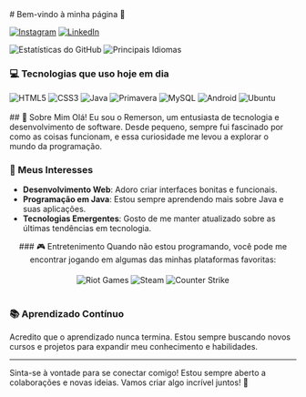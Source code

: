 
<div>
    # Bem-vindo à minha página 👋 
</div>   

[![Instagram](https://img.shields.io/badge/Instagram-E4405F?style=for-the-badge&logo=instagram&logoColor=white)](https://www.instagram.com/remerson_gd9)
[![LinkedIn](https://img.shields.io/badge/LinkedIn-0077B5?style=for-the-badge&logo=linkedin&logoColor=white)](https://www.linkedin.com/in/remerson-concei%C3%A7%C3%A3o)


![Estatísticas do GitHub](https://github-readme-stats.vercel.app/api?username=Remerson09&show_icons=true&theme=highcontrast&card_width=400)
![Principais Idiomas](https://github-readme-stats.vercel.app/api/top-langs/?username=Remerson09&hide=javascript,html&bg_color=000000&title_color=FFFFFF&text_color=FFFFFF&card_width=400)



### 💻 Tecnologias que uso hoje em dia
<div style="display: inline-block"> 
    <img align="center" alt="HTML5" src="https://img.shields.io/badge/HTML5-E34F26?style=for-the-badge&logo=html5&logoColor=branco"/> 
    <img align="center" alt="CSS3" src="https://img.shields.io/badge/CSS3-1572B6?style=for-the-badge&logo=css3&logoColor=branco"/> 
    <img align="center" alt="Java" src="https://img.shields.io/badge/Java-ED8B00?style=for-the-badge&logo=openjdk&logoColor=branco"/> 
    <img align="center" alt="Primavera" src="https://img.shields.io/badge/Spring-6DB33F?style=for-the-badge&logo=spring&logoColor=branco"/> 
    <img align="center" alt="MySQL" src="https://img.shields.io/badge/MySQL-005C84?style=for-the-badge&logo=mysql&logoColor=branco"/> 
    <img align="center" alt="Android" src="https://img.shields.io/badge/Android-3DDC84?style=for-the-badge&logo=android&logoColor=branco"/> 
    <img align="center" alt="Ubuntu" src="https://img.shields.io/badge/Ubuntu-E95420?style=for-the-badge&logo=ubuntu&logoColor=branco"/> 
</div><br>
</div><br>
## 🌟 Sobre Mim
Olá! Eu sou o Remerson, um entusiasta de tecnologia e desenvolvimento de software. Desde pequeno, sempre fui fascinado por como as coisas funcionam, e essa curiosidade me levou a explorar o mundo da programação.

### 🎯 Meus Interesses
- **Desenvolvimento Web**: Adoro criar interfaces bonitas e funcionais.
- **Programação em Java**: Estou sempre aprendendo mais sobre Java e suas aplicações.
- **Tecnologias Emergentes**: Gosto de me manter atualizado sobre as últimas tendências em tecnologia.
<div align="center">
### 🎮 Entretenimento
Quando não estou programando, você pode me encontrar jogando em algumas das minhas plataformas favoritas: 
<div style="display: inline-block"><br>
    <img align="center" alt="Riot Games" src="https://img.shields.io/badge/Riot_Games-D32936?style=for-the-badge&logo=riot-games&logoColor=white"/> 
    <img align="center" alt="Steam" src="https://img.shields.io/badge/Steam-000000?style=for-the-badge&logo=steam&logoColor=white"/> 
    <img align="center" alt="Counter Strike" src="https://img.shields.io/badge/Counter_Strike-000000?style=for-the-badge&logo=counter-strike&logoColor=white"/> 
</div>
</div><br>

### 📚 Aprendizado Contínuo
Acredito que o aprendizado nunca termina. Estou sempre buscando novos cursos e projetos para expandir meu conhecimento e habilidades.

---

Sinta-se à vontade para se conectar comigo! Estou sempre aberto a colaborações e novas ideias. Vamos criar algo incrível juntos! 🚀


